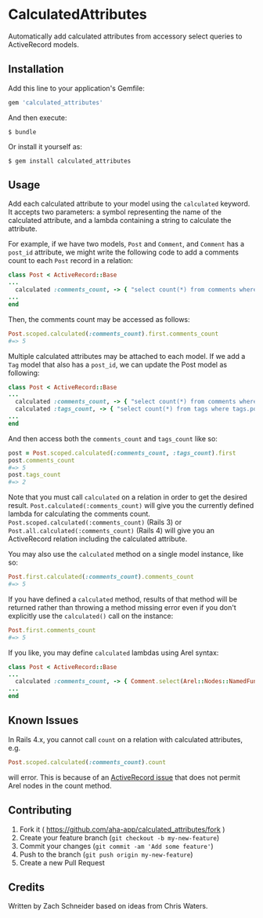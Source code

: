 # CalculatedAttributes

Automatically add calculated attributes from accessory select queries to ActiveRecord models.

## Installation

Add this line to your application's Gemfile:

```ruby
gem 'calculated_attributes'
```

And then execute:

    $ bundle

Or install it yourself as:

    $ gem install calculated_attributes

## Usage

Add each calculated attribute to your model using the `calculated` keyword. It accepts two parameters: a symbol representing the name of the calculated attribute, and a lambda containing a string to calculate the attribute.

For example, if we have two models, `Post` and `Comment`, and `Comment` has a `post_id` attribute, we might write the following code to add a comments count to each `Post` record in a relation:

```ruby
class Post < ActiveRecord::Base
...
  calculated :comments_count, -> { "select count(*) from comments where comments.post_id = posts.id" }
...
end
```
    
Then, the comments count may be accessed as follows:

```ruby
Post.scoped.calculated(:comments_count).first.comments_count
#=> 5
```
    
Multiple calculated attributes may be attached to each model. If we add a `Tag` model that also has a `post_id`, we can update the Post model as following:

```ruby
class Post < ActiveRecord::Base
...
  calculated :comments_count, -> { "select count(*) from comments where comments.post_id = posts.id" }
  calculated :tags_count, -> { "select count(*) from tags where tags.post_id = posts.id" }
...
end
```

And then access both the `comments_count` and `tags_count` like so:

```ruby
post = Post.scoped.calculated(:comments_count, :tags_count).first
post.comments_count
#=> 5
post.tags_count
#=> 2
```

Note that you must call `calculated` on a relation in order to get the desired result. `Post.calculated(:comments_count)` will give you the currently defined lambda for calculating the comments count. `Post.scoped.calculated(:comments_count)` (Rails 3) or `Post.all.calculated(:comments_count)` (Rails 4) will give you an ActiveRecord relation including the calculated attribute.

You may also use the `calculated` method on a single model instance, like so:

```ruby
Post.first.calculated(:comments_count).comments_count
#=> 5
```

If you have defined a `calculated` method, results of that method will be returned rather than throwing a method missing error even if you don't explicitly use the `calculated()` call on the instance:

```ruby
Post.first.comments_count
#=> 5
```

If you like, you may define `calculated` lambdas using Arel syntax:

```ruby
class Post < ActiveRecord::Base
...
  calculated :comments_count, -> { Comment.select(Arel::Nodes::NamedFunction.new("COUNT", [Comment.arel_table[:id]])).where(Comment.arel_table[:post_id].eq(Post.arel_table[:id])) }
...
end
```

## Known Issues

In Rails 4.x, you cannot call `count` on a relation with calculated attributes, e.g.

```ruby
Post.scoped.calculated(:comments_count).count
```

will error. This is because of an [ActiveRecord issue](https://github.com/rails/rails/blob/master/activerecord/lib/active_record/relation/calculations.rb#L368-L375) that does not permit Arel nodes in the count method.

## Contributing

1. Fork it ( https://github.com/aha-app/calculated_attributes/fork )
2. Create your feature branch (`git checkout -b my-new-feature`)
3. Commit your changes (`git commit -am 'Add some feature'`)
4. Push to the branch (`git push origin my-new-feature`)
5. Create a new Pull Request

## Credits

Written by Zach Schneider based on ideas from Chris Waters.